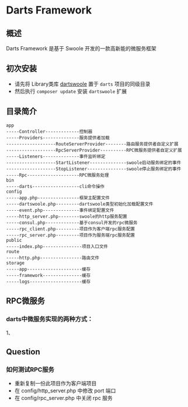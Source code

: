 # Darts Framework 

## 概述

Darts Framework 是基于 Swoole 开发的一款高新能的微服务框架

## 初次安装

- 请先将 Library类库 [dartswoole](https://github.com/jefferyjob/dartswoole) 置于 `darts` 项目的同级目录
- 然后执行 `composer update` 安装 `dartswoole` 扩展

## 目录简介

```text
app  
-----Controller-------------控制器     
-----Providers--------------服务提供者加载
-------------------RouteServerProvider--------路由服务提供者自定义扩展
-------------------RpcServerProvider----------RPC微服务提供者自定义扩展
-----Listeners--------------事件监听绑定
-------------------StartListener--------------swoole启动服务绑定的事件
-------------------StopListener---------------swoole停止服务绑定的事件
-----Rpc--------------------RPC微服务处理
bin  
-----darts------------------cli命令操作  
config  
-----app.php----------------框架主配置文件  
-----dartswoole.php---------dartswoole类型初始化加载配置文件  
-----event.php--------------事件绑定配置文件  
-----http_server.php--------swoole的http服务配置
-----consul.php-------------基于consul开发的rpc微服务
-----rpc_client.php---------项目作为客户端rpc服务配置
-----rpc_server.php---------项目作为服务端rpc服务配置
public  
-----index.php---------------项目入口文件  
route  
-----http.php----------------路由文件  
storage  
-----app---------------------缓存    
-----framework---------------缓存  
-----logs--------------------缓存    
```

## RPC微服务

### darts中微服务实现的两种方式： 

1、

## Question

### 如何测试RPC服务

- 重新复制一份此项目作为客户端项目
- 在 config/http_server.php 中修改 port 端口
- 在 config/rpc_server.php 中关闭 rpc 服务